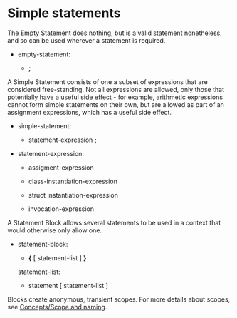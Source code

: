 

Simple statements
=================

The Empty Statement does nothing, but is a valid statement nonetheless, and so can be used wherever a statement is required.

-   empty-statement:

    -   **;**

A Simple Statement consists of one a subset of expressions that are considered free-standing. Not all expressions are allowed, only those that potentially have a useful side effect - for example, arithmetic expressions cannot form simple statements on their own, but are allowed as part of an assignment expressions, which has a useful side effect.

-   simple-statement:

    -   statement-expression **;**

-   statement-expression:

    -   assigment-expression

    -   class-instantiation-expression

    -   struct instantiation-expression

    -   invocation-expression

A Statement Block allows several statements to be used in a context that would otherwise only allow one.

-   statement-block:

    -   **{** [ statement-list ] **}**

    statement-list:

    -   statement [ statement-list ]

Blocks create anonymous, transient scopes. For more details about scopes, see [Concepts/Scope and naming](http://wiki.gnome.org/action/show/Projects/Vala/Manual/Export/Vala/Manual/Concepts#Scope_and_naming).

